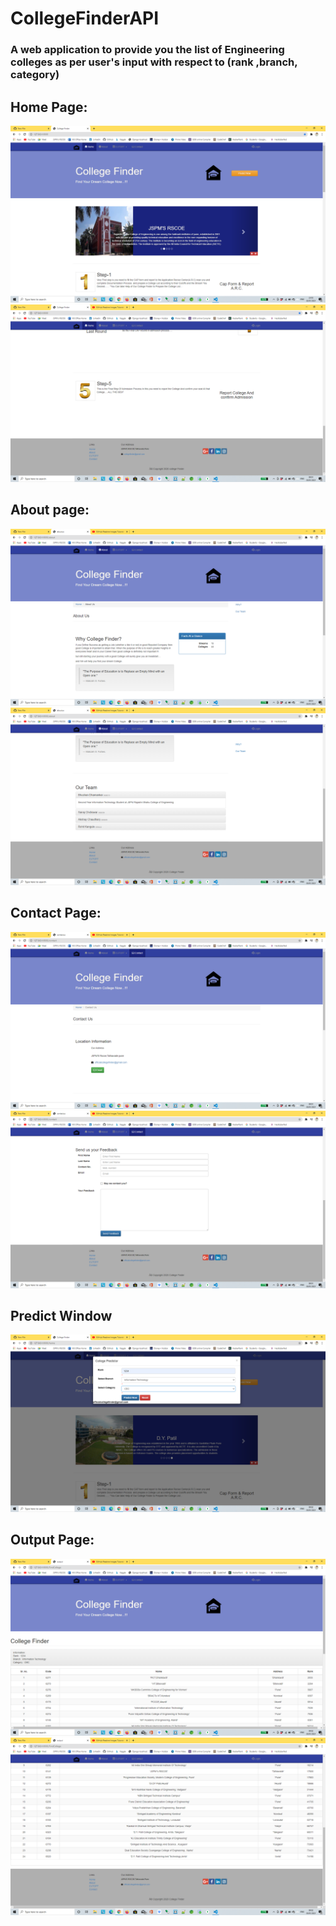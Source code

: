 # CollegeFinderAPI
### A web application to provide you the list of Engineering colleges as per user's input with respect to (rank ,branch, category) 
## Home Page:
![](home1.png)
![](home2.png)
## About page:
![](about1.png)
![](about2.png)
## Contact Page: 
![](contact1.png)
![](contact2.png)
## Predict Window
![](predict.png)
## Output Page:
![](output1.png)
![](output2.png)
